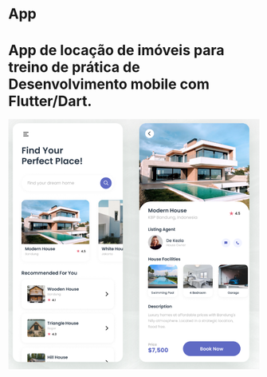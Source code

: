 # App
<h1>App de locação de imóveis para treino de prática de Desenvolvimento mobile com Flutter/Dart.</h1>

<img src=Screenshot_6.png />

